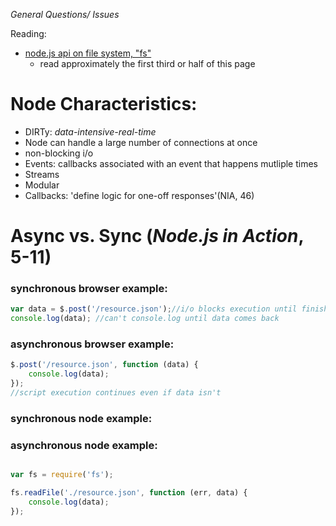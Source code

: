 *General Questions/ Issues*

Reading: 
- [node.js api on file system, "fs"](http://nodejs.org/api/fs.html) 
    + read approximately the first third or half of this page

# Node Characteristics: 
+ DIRTy: *data-intensive-real-time*
+ Node can handle a large number of connections at once
+ non-blocking i/o
+ Events: callbacks associated with an event that happens mutliple times
+ Streams
+ Modular
+ Callbacks: 'define logic for one-off responses'(NIA, 46)

# Async vs. Sync (*Node.js in Action*, 5-11)
### synchronous browser example:
```javascript
var data = $.post('/resource.json');//i/o blocks execution until finished
console.log(data); //can't console.log until data comes back
```

### asynchronous browser example:
```javascript
$.post('/resource.json', function (data) {
    console.log(data);
});
//script execution continues even if data isn't 
```

### synchronous node example: 


### asynchronous node example: 
```javascript

var fs = require('fs');

fs.readFile('./resource.json', function (err, data) {
    console.log(data);
});

```